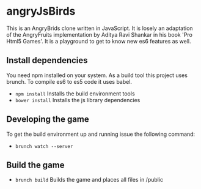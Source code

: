 # angryJsBirds

This is an AngryBrids clone written in JavaScript. It is losely an adaptation
of the AngryFruits implementation by Aditya Ravi Shankar in his book 'Pro Html5 Games'.
It is a playground to get to know new es6 features as well.


## Install dependencies

You need npm installed on your system. As a build tool this project uses brunch.
To compile es6 to es5 code it uses babel.

 * ```npm install``` Installs the build environment tools
 * ```bower install``` Installs the js library dependencies

## Developing the game

To get the build environment up and running issue the following command:
 * ```brunch watch --server```

## Build the game

 * ```brunch build``` Builds the game and places all files in /public
